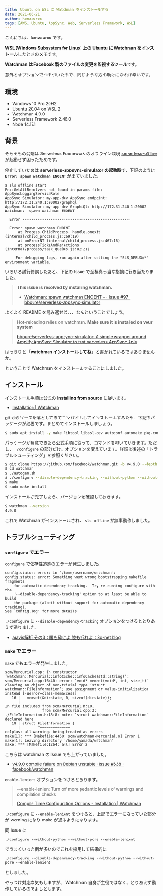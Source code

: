 ```yaml
---
title: Ubuntu on WSL に Watchman をインストールする
date: 2021-06-21
author: kenzauros
tags: [AWS, Ubuntu, AppSync, Web, Serverless Framework, WSL]
---
```


こんにちは、kenzauros です。

**WSL (Windows Subsystem for Linux) 上の Ubuntu に Watchman をインストール**したときのメモです。

**Watchman は Facebook 製のファイルの変更を監視するツール**です。

意外とオプションでつまづいたので、同じような方の助けになれば幸いです。

## 環境

- Windows 10 Pro 20H2
- Ubuntu 20.04 on WSL 2
- Watchman 4.9.0
- Serverless Framework 2.46.0
- Node 14.17.1

## 背景

そもそもの発端は Serverless Framework のオフライン環境 [serverless-offline](https://github.com/dherault/serverless-offline) が起動せず困ったためです。

停止していたのは **[serverless-appsync-simulator](https://github.com/bboure/serverless-appsync-simulator) の起動時**で、下記のように **`Error: spawn watchman ENOENT`** が出ていました。

```
$ sls offline start
Fn::GetAttResolvers not found in params file: AppSyncLoggingServiceRole
AppSync Simulator: my-app-dev AppSync endpoint: http://172.31.240.1:20002/graphql
AppSync Simulator: my-app-dev GraphiQl: http://172.31.240.1:20002
Watchman:  spawn watchman ENOENT

  Error --------------------------------------------------

  Error: spawn watchman ENOENT
      at Process.ChildProcess._handle.onexit (internal/child_process.js:269:19)
      at onErrorNT (internal/child_process.js:467:16)
      at processTicksAndRejections (internal/process/task_queues.js:82:21)

     For debugging logs, run again after setting the "SLS_DEBUG=*" environment variable.
```

いろいろ試行錯誤したあと、下記の Issue で至極真っ当な指摘に行き当たりました。

> **This issue is resolved by installing watchman.**
>
> - [Watchman: spawn watchman ENOENT - · Issue #97 · bboure/serverless-appsync-simulator](https://github.com/bboure/serverless-appsync-simulator/issues/97)

よくよく README を読み返せば、、、なんということでしょう。

> Hot-reloading relies on watchman. **Make sure it is installed on your system.**
>
> [bboure/serverless-appsync-simulator: A simple wrapper around Amplify AppSync Simulator to test serverless AppSync Apis](https://github.com/bboure/serverless-appsync-simulator#hot-reloading)

はっきりと「**watchman インストールしてね**」と書かれているではありませんか。

ということで Watchman をインストールすることにしました。

## インストール

インストール手順は公式の **Installing from source** に従います。

- [Installation | Watchman](https://facebook.github.io/watchman/docs/install.html#installing-from-source)

git からソースを落としてきてコンパイルしてインストールするため、下記のパッケージが必要です。まとめてインストールしましょう。

```sh
$ sudo apt install -y make libtool libssl-dev autoconf automake pkg-config g++
```

パッケージが用意できたら公式手順に従って、コマンドを叩いていきます。ただし、 `./configure` の部分だけ、オプションを変えています。詳細は後述の「トラブルシューティング」を参照ください。

```sh
$ git clone https://github.com/facebook/watchman.git -b v4.9.0 --depth 1
$ cd watchman 
$ ./autogen.sh
$ ./configure --disable-dependency-tracking --without-python --without-pcre --enable-lenient
$ make
$ sudo make install
```

インストールが完了したら、バージョンを確認しておきます。

```sh
$ watchman --version
4.9.0
```

これで Watchman がインストールされ、 `sls offline` が無事動作しました。


## トラブルシューティング

### `configure` でエラー

`configure` で依存性追跡のエラーが発生しました。

```
config.status: error: in `/home/username/watchman':
config.status: error: Something went wrong bootstrapping makefile fragments
    for automatic dependency tracking.  Try re-running configure with the
    '--disable-dependency-tracking' option to at least be able to build
    the package (albeit without support for automatic dependency tracking).
See `config.log' for more details
```

`./configure` に `--disable-dependency-tracking` オプションをつけるととりあえず通りました。

- [aravis解析 その3：腰も砕けよ 膝も折れよ：So-net blog](https://decafish.blog.ss-blog.jp/2019-06-22)

### `make` でエラー

`make` でもエラーが発生しました。

```
scm/Mercurial.cpp: In constructor ‘watchman::Mercurial::infoCache::infoCache(std::string)’:
scm/Mercurial.cpp:16:40: error: ‘void* memset(void*, int, size_t)’ clearing an object of non-trivial type ‘struct watchman::FileInformation’; use assignment or value-initialization instead [-Werror=class-memaccess]
   16 |   memset(&dirstate, 0, sizeof(dirstate));
      |                                        ^
In file included from scm/Mercurial.h:10,
                 from scm/Mercurial.cpp:3:
./FileInformation.h:18:8: note: ‘struct watchman::FileInformation’ declared here
   18 | struct FileInformation {
      |        ^~~~~~~~~~~~~~~
cc1plus: all warnings being treated as errors
make[1]: *** [Makefile:4450: scm/watchman-Mercurial.o] Error 1
make[1]: Leaving directory '/home/yamada/watchman'
make: *** [Makefile:1264: all] Error 2
```

こちらは watchman の Issue でも上がっていました。

- [v4.9.0 compile failure on Debian unstable · Issue #638 · facebook/watchman](https://github.com/facebook/watchman/issues/638)

`enable-lenient` オプションをつけろとあります。

>--enable-lenient  Turn off more pedantic levels of warnings
>                  and compilation checks
>
>[Compile Time Configuration Options - Installation | Watchman](https://facebook.github.io/watchman/docs/install.html#compile-time-configuration-options)


`./configure` に `--enable-lenient` をつけると、上記でエラーになっていた部分が warning になり make が通るようになります。

同 Issue に

```
./configure --without-python --without-pcre --enable-lenient
```

でうまくいった例が多いのでこれを採用して結果的に

```
./configure --disable-dependency-tracking --without-python --without-pcre --enable-lenient
```

としました。

やっつけ対応な気もしますが、 Watchman 自身が主役ではなく、とりあえず動作しているのでよしとします。
